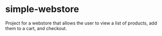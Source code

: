 # simple-webstore
Project for a webstore that allows the user to view a list of products, add them to a cart, and checkout. 
